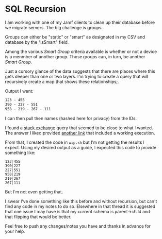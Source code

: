 # SQL Recursion

I am working with one of my Jamf clients to clean up their database before we migrate servers. The big challenge is groups.

Groups can either be "static" or "smart" as designated in my CSV and database by the "isSmart" field. 

Among the various _Smart Group_ criteria available is whether or not a device is a menmber of another group. Those groups can, in turn, be another _Smart Group_.

Just a cursory glance of the data suggests that there are places where this gets deeper than one or two layers. I'm trying to create a query that will recursively create a map that shows these relationships;.

Output I want:
```txt
123 - 455
390 - 227 - 551
958 - 219 - 267 - 111
```

I can then pull then names (hashed here for privacy) from the IDs. 

I found a [stack exchange](https://dba.stackexchange.com/questions/301903/recursive-query-on-a-self-referential-table-where-each-node-has-one-link-to-its) query that seemed to be close to what I wanted. The answer I liked provided [another link](https://dbfiddle.uk/KsuhsD1Q) that included a working execution.

From that, I created the code in ``wip.sh`` but I'm not getting the results I expect. Using my desired output as a guide, I expected this code to provide something like:

```
123|455
390|227
227|551
958|219
219|267
267|111
```

But I'm not even getting that. 

I swear I've done something like this before and without recursion, but can't find any code in my notes to do so. Elsewhere in that thread it is suggested that one issue I may have is that my current schema is parent->child and that flipping that would be better.

Feel free to push any changes/notes you have and thanks in advance for your help.